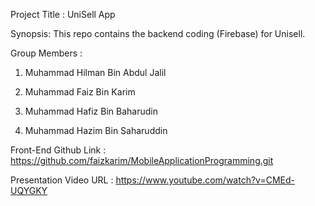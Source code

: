Project Title : UniSell App

Synopsis: This repo contains the backend coding (Firebase) for Unisell.

Group Members :

1. Muhammad Hilman Bin Abdul Jalil

2. Muhammad Faiz Bin Karim

3. Muhammad Hafiz Bin Baharudin

4. Muhammad Hazim Bin Saharuddin


Front-End Github Link : https://github.com/faizkarim/MobileApplicationProgramming.git

Presentation Video URL : https://www.youtube.com/watch?v=CMEd-UQYGKY
